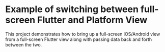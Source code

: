 # Example of switching between full-screen Flutter and Platform View

This project demonstrates how to bring up a full-screen iOS/Android view from a full-screen Flutter view along with passing data back and forth between the two.